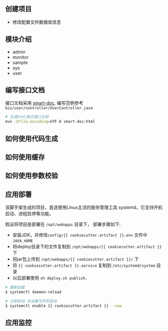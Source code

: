 
## 创建项目
- 修改配置文件数据库信息


## 模块介绍
- admin
- monitor
- sample
- sys
- user

## 编写接口文档
接口文档采用 [smart-doc](https://smart-doc-group.github.io/#/zh-cn/), 编写范例参考 `biz/user/controller/UserController.java`
```bash
# 生成html格式接口文档
mvn -Dfile.encoding=UTF-8 smart-doc:html
```

## 如何使用代码生成

## 如何使用缓存

## 如何使用参数校验

## 应用部署
该脚手架生成的项目，首选使用Linux主流的服务管理工具 systemd，它支持开机启动、进程启停等功能。

假设将项目是部署在 `/opt/webapps` 目录下， 部署步骤如下: 
- 安装JDK，并修改`config/{{ cookiecutter.artifact }}.env` 文件中`JAVA_HOME`
- 将deploy目录下的文件复制到 `/opt/webapps/{{ cookiecutter.artifact }}` 下
- 将jar包上传到 `/opt/webapps/{{ cookiecutter.artifact }}/` 下
- 将 `{{ cookiecutter.artifact }}.service` 复制到 `/etc/systemd/system` 目录
- 以后部署使用 `sh deploy.sh publish`.

```bash
# 重新加载
$ systemctl daemon-reload

# 立即启动 并设置为开机启动
$ systemctl enable {{ cookiecutter.artifact }} --now
```


## 应用监控


